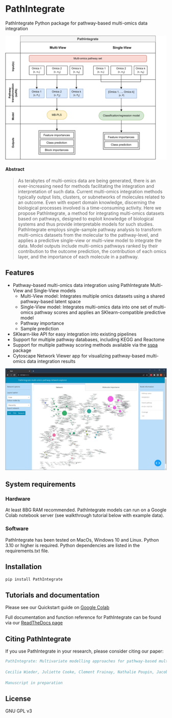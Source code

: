 # PathIntegrate
PathIntegrate Python package for pathway-based multi-omics data integration

![PathIntegrate graphical abstract](ModellingFrameworks_white.png "PathIntegrate graphical abstract")

#### Abstract
>As terabytes of multi-omics data are being generated, there is an ever-increasing need for methods facilitating the integration and interpretation of such data. Current multi-omics integration methods typically output lists, clusters, or subnetworks of molecules related to an outcome. Even with expert domain knowledge, discerning the biological processes involved is a time-consuming activity. Here we propose PathIntegrate, a method for integrating multi-omics datasets based on pathways, designed to exploit knowledge of biological systems and thus provide interpretable models for such studies. PathIntegrate employs single-sample pathway analysis to transform multi-omics datasets from the molecular to the pathway-level, and applies a predictive single-view or multi-view model to integrate the data. Model outputs include multi-omics pathways ranked by their contribution to the outcome prediction, the contribution of each omics layer, and the importance of each molecule in a pathway. 

## Features
- Pathway-based multi-omics data integration using PathIntegrate Multi-View and Single-View models
    - Multi-View model: Integrates multiple omics datasets using a shared pathway-based latent space
    - Single-View model: Integrates multi-omics data into one set of multi-omics pathway scores and applies an SKlearn-compatible predictive model
    - Pathway importance
    - Sample prediction
- SKlearn-like API for easy integration into existing pipelines
- Support for multiple pathway databases, including KEGG and Reactome
- Support for multiple pathway scoring methods available via the [sspa](https://github.com/cwieder/py-ssPA) package
- Cytoscape Network Viewer app for visualizing pathway-based multi-omics data integration results

![PathIntegrate Cytoscape app](App_network_view.jpg "Network viewer")

## System requirements
### Hardware
At least 8BG RAM recommended. PathIntegrate models can run on a Google Colab notebook server (see walkthrough tutorial below with example data).

### Software
PathIntegrate has been tested on MacOs, Windows 10 and Linux. Python 3.10 or higher is required. Python dependencies are listed in the requirements.txt file.

## Installation
```bash
pip install PathIntegrate
```

## Tutorials and documentation
Please see our Quickstart guide on [Google Colab](https://colab.research.google.com/drive/1nv9lp8mMQ2Yk8n9uI9hBMvH71MlWp3UJ?usp=sharing)

Full documentation and function reference for PathIntegrate can be found via our [ReadTheDocs page](https://cwieder.github.io/PathIntegrate/)

## Citing PathIntegrate
If you use PathIntegrate in your research, please consider citing our paper:
```bibtex
PathIntegrate: Multivariate modelling approaches for pathway-based multi-omics data integration

Cecilia Wieder, Juliette Cooke, Clement Frainay, Nathalie Poupin, Jacob G. Bundy, Russell Bowler, Fabien Jourdan, Katerina J. Kechris, Rachel PJ Lai, Timothy Ebbels

Manuscript in preparation
```

## License
GNU GPL v3
